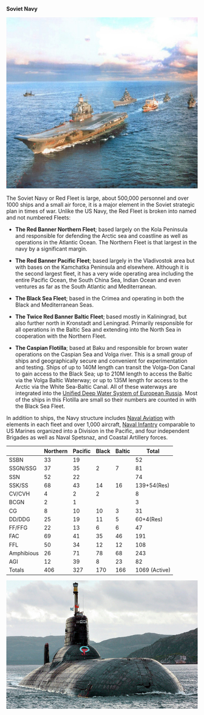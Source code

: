 **Soviet Navy**

<img src="/assets\images\warsaw\su\navy\image1.jpg" style="width:6.5in;height:4.67986in" />

The Soviet Navy or Red Fleet is large, about 500,000 personnel and over
1000 ships and a small air force, it is a major element in the Soviet
strategic plan in times of war. Unlike the US Navy, the Red Fleet is
broken into named and not numbered Fleets:

-   **The Red Banner Northern Fleet**; based largely on the Kola
    Peninsula and responsible for defending the Arctic sea and coastline
    as well as operations in the Atlantic Ocean. The Northern Fleet is
    that largest in the navy by a significant margin.

-   **The Red Banner Pacific Fleet**; based largely in the Vladivostok
    area but with bases on the Kamchatka Peninsula and elsewhere.
    Although it is the second largest fleet, it has a very wide
    operating area including the entire Pacific Ocean, the South China
    Sea, Indian Ocean and even ventures as far as the South Atlantic and
    Mediterranean.

-   **The Black Sea Fleet**; based in the Crimea and operating in both
    the Black and Mediterranean Seas.

-   **The Twice Red Banner Baltic Fleet**; based mostly in Kaliningrad,
    but also further north in Kronstadt and Leningrad. Primarily
    responsible for all operations in the Baltic Sea and extending into
    the North Sea in cooperation with the Northern Fleet.

-   **The Caspian Flotilla**; based at Baku and responsible for brown
    water operations on the Caspian Sea and Volga river. This is a small
    group of ships and geographically secure and convenient for
    experimentation and testing. Ships of up to 140M length can transit
    the Volga-Don Canal to gain access to the Black Sea; up to 210M
    length to access the Baltic via the Volga Baltic Waterway; or up to
    135M length for access to the Arctic via the White Sea-Baltic Canal.
    All of these waterways are integrated into the [Unified Deep Water
    System of European
    Russia](https://en.wikipedia.org/wiki/Unified_Deep_Water_System_of_European_Russia).
    Most of the ships in this Flotilla are small so their numbers are
    counted in with the Black Sea Fleet.

In addition to ships, the Navy structure includes [Naval
Aviation](https://en.wikipedia.org/wiki/Soviet_Naval_Aviation) with
elements in each fleet and over 1,000 aircraft, [Naval
Infantry](https://en.wikipedia.org/wiki/Naval_Infantry_(Russia))
comparable to US Marines organized into a Division in the Pacific, and
four independent Brigades as well as Naval Spetsnaz, and Coastal
Artillery forces.

|            | Northern | Pacific | Black | Baltic | Total         |
|------------|----------|---------|-------|--------|---------------|
| SSBN       | 33       | 19      |       |        | 52            |
| SSGN/SSG   | 37       | 35      | 2     | 7      | 81            |
| SSN        | 52       | 22      |       |        | 74            |
| SSK/SS     | 68       | 43      | 14    | 16     | 139+54(Res)   |
| CV/CVH     | 4        | 2       | 2     |        | 8             |
| BCGN       | 2        | 1       |       |        | 3             |
| CG         | 8        | 10      | 10    | 3      | 31            |
| DD/DDG     | 25       | 19      | 11    | 5      | 60+4(Res)     |
| FF/FFG     | 22       | 13      | 6     | 6      | 47            |
| FAC        | 69       | 41      | 35    | 46     | 191           |
| FFL        | 50       | 34      | 12    | 12     | 108           |
| Amphibious | 26       | 71      | 78    | 68     | 243           |
| AGI        | 12       | 39      | 8     | 23     | 82            |
| Totals     | 406      | 327     | 170   | 166    | 1069 (Active) |

<img src="/assets\images\warsaw\su\navy\image2.jpg" style="width:6.5in;height:3.51667in" />
